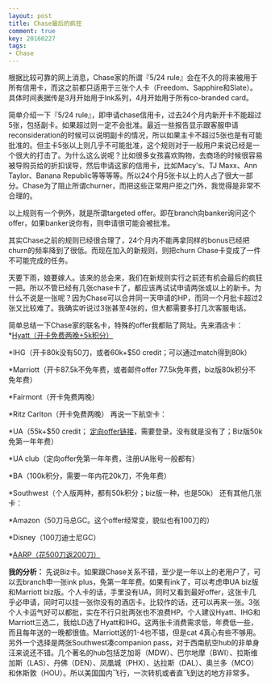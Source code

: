 ```yaml
---
layout: post
title: Chase最后的疯狂
comment: true
key: 20160227
tags:
- Chase
---
```


根据比较可靠的网上消息，Chase家的所谓『5/24 rule』会在不久的将来被用于所有信用卡，而这之前都只适用于三张个人卡（Freedom、Sapphire和Slate）。具体时间表据传是3月开始用于Ink系列，4月开始用于所有co-branded card。

简单介绍一下『5/24 rule』，即申请chase信用卡，过去24个月内新开卡不能超过5张，包括副卡。如果超过则一定不会批准。最近一些报告显示跟客服申请reconsideration的时候可以说明副卡的情况，所以如果主卡不超过5张也是有可能批准的。但主卡5张以上则几乎不可能批准，这个规则对于一般用户来说已经是一个很大的打击了。为什么这么说呢？比如很多女孩喜欢购物，去商场的时候很容易被导购员给的折扣误导，然后申请这家的信用卡，比如Macy's、TJ Maxx、Ann Taylor、Banana Republic等等等等。所以24个月5张卡以上的人占了很大一部分。Chase为了阻止所谓churner，而把这些正常用户拒之门外，我觉得是非常不合理的。

以上规则有一个例外，就是所谓targeted offer。即在branch向banker询问这个offer，如果banker说你有，则申请很可能会被批准。

其实Chase之前的规则已经很合理了，24个月内不能再拿同样的bonus已经把churn的频率降到了很低。而现在加入的新规则，则把churn Chase卡变成了一件不可能完成的任务。

天要下雨，娘要嫁人。该来的总会来，我们在新规则实行之前还有机会最后的疯狂一把。所以不管已经有几张chase卡了，都应该再试试申请两张或以上的新卡。为什么不说是一张呢？因为Chase可以合并同一天申请的HP，而同一个月批卡超过2张又比较难了。我确实听说过3张甚至4张的，但大都需要多打几次客服电话。

简单总结一下Chase家的联名卡，特殊的offer我都贴了网址。先来酒店卡：*[Hyatt（开卡免费两晚+5k积分）](https://creditcards.chase.com/lp/hyatt/ccc?CELL=619F)

	
*IHG（开卡80k没有50刀，或者60k+$50 credit；可以通过match得到80k）

	
*Marriott（开卡87.5k不免年费，或者邮件offer 77.5k免年费，biz版80k积分不免年费）

	
*Fairmont（开卡免费两晚）

	
*Ritz Carlton（开卡免费两晚）
再说一下航空卡：

*UA（55k+$50 credit；
[定向offer链接](https://www.theexplorercard.com/50k50AFWIC/highlights)，需要登录，没有就是没有了；Biz版50k免第一年年费）

	
*UA club（定向offer免第一年年费，注册UA账号一般都有）

	
*BA（100k积分，需要一年内花20k刀，不免年费）

	
*Southwest（个人版两种，都有50k积分；biz版一种，也是50k）
还有其他几张卡：

*Amazon（50刀马总GC。这个offer经常变，貌似也有100刀的）

	
*Disney（100刀迪士尼GC）

	
*[AARP（花500刀返200刀）](http://view.offers.aarp.org/?j=fec01d757762037f&m=fe8c157073600d7a7d&ls=fe6817707760077a7615&l=ff9c1671&s=fe5115797d67037a7210&jb=ff3010707d67&ju=fe531676736c0d7a7512&r=0)

**我的分析：**
先说Biz卡。如果跟Chase关系不错，至少是一年以上的老用户了，可以去branch申一张ink plus，免第一年年费。如果有ink了，可以考虑申UA biz版和Marriott biz版。个人卡的话，手里没有UA，同时又看到最好offer，这张卡几乎必申请，同时可以挂一张你没有的酒店卡。比较作的话，还可以再来一张。3张个人卡运气好可以都批，实在不行只批两张也不浪费HP。个人建议Hyatt、IHG和Marriott三选二，我给LD选了Hyatt和IHG。这两张卡消费需求低，年费低一些，而且每年送的一晚都很值。Marriott送的1-4也不错，但是cat 4真心有些不够用。另外一个选择是两张Southwest凑companion pass，对于西南航空hub的非单身汪来说还不错。几个著名的hub包括芝加哥（MDW）、巴尔地摩（BWI）、拉斯维加斯（LAS）、丹佛（DEN）、凤凰城（PHX）、达拉斯（DAL）、奥兰多（MCO）和休斯敦（HOU）。所以美国国内飞行，一次转机或者直飞到达的地方非常多。